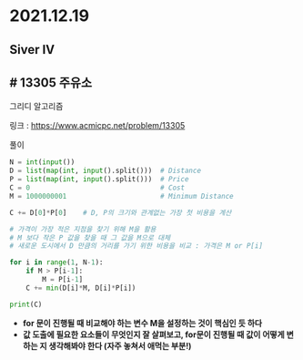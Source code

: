 # 2021.12.19

## Siver IV

## # 13305 주유소

그리디 알고리즘

링크 : https://www.acmicpc.net/problem/13305



풀이

```python
N = int(input())
D = list(map(int, input().split()))  # Distance
P = list(map(int, input().split()))  # Price
C = 0                                # Cost
M = 1000000001                       # Minimum Distance

C += D[0]*P[0]    # D, P의 크기와 관계없는 가장 첫 비용을 계산

# 가격이 가장 적은 지점을 찾기 위해 M을 활용
# M 보다 작은 P 값을 찾을 때 그 값을 M으로 대체
# 새로운 도시에서 D 만큼의 거리를 가기 위한 비용을 비교 : 가격은 M or P[i]

for i in range(1, N-1):    
    if M > P[i-1]:
        M = P[i-1]
    C += min(D[i]*M, D[i]*P[i])

print(C)
```

<b/>

* for 문이 진행될 때 비교해야 하는 변수 M을 설정하는 것이 핵심인 듯 하다
* 값 도출에 필요한 요소들이 무엇인지 잘 살펴보고, for문이 진행될 때 값이 어떻게 변하는 지 생각해봐야 한다 (자주 놓쳐서 애먹는 부분!)